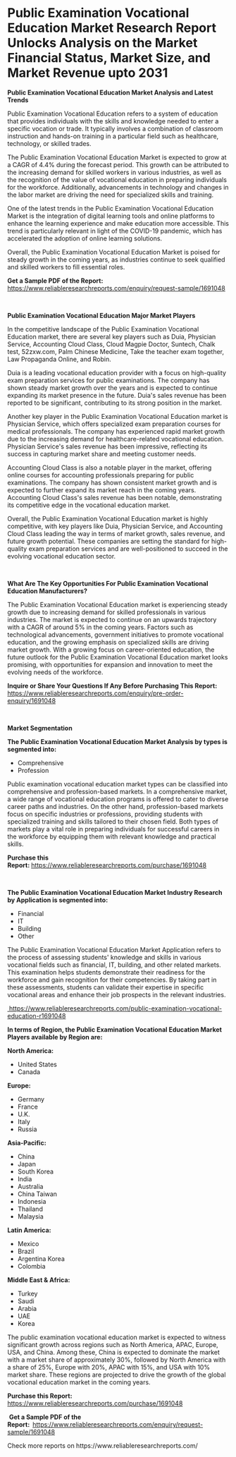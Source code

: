 <p><h1>Public Examination Vocational Education Market Research Report Unlocks Analysis on the Market Financial Status, Market Size, and Market Revenue upto 2031</h1></p><p><strong>Public Examination Vocational Education Market Analysis and Latest Trends</strong></p>
<p><p>Public Examination Vocational Education refers to a system of education that provides individuals with the skills and knowledge needed to enter a specific vocation or trade. It typically involves a combination of classroom instruction and hands-on training in a particular field such as healthcare, technology, or skilled trades.</p><p>The Public Examination Vocational Education Market is expected to grow at a CAGR of 4.4% during the forecast period. This growth can be attributed to the increasing demand for skilled workers in various industries, as well as the recognition of the value of vocational education in preparing individuals for the workforce. Additionally, advancements in technology and changes in the labor market are driving the need for specialized skills and training.</p><p>One of the latest trends in the Public Examination Vocational Education Market is the integration of digital learning tools and online platforms to enhance the learning experience and make education more accessible. This trend is particularly relevant in light of the COVID-19 pandemic, which has accelerated the adoption of online learning solutions.</p><p>Overall, the Public Examination Vocational Education Market is poised for steady growth in the coming years, as industries continue to seek qualified and skilled workers to fill essential roles.</p></p>
<p><strong>Get a Sample PDF of the Report:&nbsp;</strong> <a href="https://www.reliableresearchreports.com/enquiry/request-sample/1691048">https://www.reliableresearchreports.com/enquiry/request-sample/1691048</a></p>
<p>&nbsp;</p>
<p><strong>Public Examination Vocational Education Major Market Players</strong></p>
<p><p>In the competitive landscape of the Public Examination Vocational Education market, there are several key players such as Duia, Physician Service, Accounting Cloud Class, Cloud Magpie Doctor, Suntech, Chalk test, 52zxw.com, Palm Chinese Medicine, Take the teacher exam together, Law Propaganda Online, and Robin.</p><p>Duia is a leading vocational education provider with a focus on high-quality exam preparation services for public examinations. The company has shown steady market growth over the years and is expected to continue expanding its market presence in the future. Duia's sales revenue has been reported to be significant, contributing to its strong position in the market.</p><p>Another key player in the Public Examination Vocational Education market is Physician Service, which offers specialized exam preparation courses for medical professionals. The company has experienced rapid market growth due to the increasing demand for healthcare-related vocational education. Physician Service's sales revenue has been impressive, reflecting its success in capturing market share and meeting customer needs.</p><p>Accounting Cloud Class is also a notable player in the market, offering online courses for accounting professionals preparing for public examinations. The company has shown consistent market growth and is expected to further expand its market reach in the coming years. Accounting Cloud Class's sales revenue has been notable, demonstrating its competitive edge in the vocational education market.</p><p>Overall, the Public Examination Vocational Education market is highly competitive, with key players like Duia, Physician Service, and Accounting Cloud Class leading the way in terms of market growth, sales revenue, and future growth potential. These companies are setting the standard for high-quality exam preparation services and are well-positioned to succeed in the evolving vocational education sector.</p></p>
<p>&nbsp;</p>
<p><strong>What Are The Key Opportunities For Public Examination Vocational Education Manufacturers?</strong></p>
<p><p>The Public Examination Vocational Education market is experiencing steady growth due to increasing demand for skilled professionals in various industries. The market is expected to continue on an upwards trajectory with a CAGR of around 5% in the coming years. Factors such as technological advancements, government initiatives to promote vocational education, and the growing emphasis on specialized skills are driving market growth. With a growing focus on career-oriented education, the future outlook for the Public Examination Vocational Education market looks promising, with opportunities for expansion and innovation to meet the evolving needs of the workforce.</p></p>
<p><strong>Inquire or Share Your Questions If Any Before Purchasing This Report:</strong> <a href="https://www.reliableresearchreports.com/enquiry/pre-order-enquiry/1691048">https://www.reliableresearchreports.com/enquiry/pre-order-enquiry/1691048</a></p>
<p>&nbsp;</p>
<p><strong>Market Segmentation</strong></p>
<p><strong>The Public Examination Vocational Education Market Analysis by types is segmented into:</strong></p>
<p><ul><li>Comprehensive</li><li>Profession</li></ul></p>
<p><p>Public examination vocational education market types can be classified into comprehensive and profession-based markets. In a comprehensive market, a wide range of vocational education programs is offered to cater to diverse career paths and industries. On the other hand, profession-based markets focus on specific industries or professions, providing students with specialized training and skills tailored to their chosen field. Both types of markets play a vital role in preparing individuals for successful careers in the workforce by equipping them with relevant knowledge and practical skills.</p></p>
<p><strong>Purchase this Report:&nbsp;</strong><a href="https://www.reliableresearchreports.com/purchase/1691048">https://www.reliableresearchreports.com/purchase/1691048</a></p>
<p>&nbsp;</p>
<p><strong>The Public Examination Vocational Education Market Industry Research by Application is segmented into:</strong></p>
<p><ul><li>Financial</li><li>IT</li><li>Building</li><li>Other</li></ul></p>
<p><p>The Public Examination Vocational Education Market Application refers to the process of assessing students' knowledge and skills in various vocational fields such as financial, IT, building, and other related markets. This examination helps students demonstrate their readiness for the workforce and gain recognition for their competencies. By taking part in these assessments, students can validate their expertise in specific vocational areas and enhance their job prospects in the relevant industries.</p></p>
<p><a href="https://www.reliableresearchreports.com/public-examination-vocational-education-r1691048">&nbsp;https://www.reliableresearchreports.com/public-examination-vocational-education-r1691048</a></p>
<p><strong>In terms of Region, the Public Examination Vocational Education Market Players available by Region are:</strong></p>
<p>
    <p> <strong> North America: </strong>
        <ul>
            <li>United States</li>
            <li>Canada</li>
        </ul>
        </p> 
    <p> <strong> Europe: </strong>
        <ul>
            <li>Germany</li>
            <li>France</li>
            <li>U.K.</li>
            <li>Italy</li>
            <li>Russia</li>
        </ul>
        </p> 
    <p> <strong> Asia-Pacific: </strong>
        <ul>
            <li>China</li>
            <li>Japan</li>
            <li>South Korea</li>
            <li>India</li>
            <li>Australia</li>
            <li>China Taiwan</li>
            <li>Indonesia</li>
            <li>Thailand</li>
            <li>Malaysia</li>
        </ul>
        </p> 
    <p> <strong> Latin America: </strong>
        <ul>
            <li>Mexico</li>
            <li>Brazil</li>
            <li>Argentina Korea</li>
            <li>Colombia</li>
        </ul>
        </p> 
    <p> <strong> Middle East & Africa: </strong>
        <ul>
            <li>Turkey</li>
            <li>Saudi</li>
            <li>Arabia</li>
            <li>UAE</li>
            <li>Korea</li>
        </ul>
    </p>
    </p>
<p><p>The public examination vocational education market is expected to witness significant growth across regions such as North America, APAC, Europe, USA, and China. Among these, China is expected to dominate the market with a market share of approximately 30%, followed by North America with a share of 25%, Europe with 20%, APAC with 15%, and USA with 10% market share. These regions are projected to drive the growth of the global vocational education market in the coming years.</p></p>
<p><strong>Purchase this Report: </strong><a href="https://www.reliableresearchreports.com/purchase/1691048">https://www.reliableresearchreports.com/purchase/1691048</a></p>
<p>&nbsp;<strong>Get a Sample PDF of the Report:&nbsp;&nbsp;</strong><a href="https://www.reliableresearchreports.com/enquiry/request-sample/1691048">https://www.reliableresearchreports.com/enquiry/request-sample/1691048</a></p>
<p><strong></strong></p>
<p>Check more reports on https://www.reliableresearchreports.com/</p>